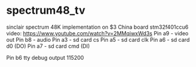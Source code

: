 # spectrum48_tv
sinclair spectrum 48K implementation on $3 China board stm32f401ccu6
video: https://www.youtube.com/watch?v=2MMqiwxWd3s
Pin  a9 - video out
Pin  b8 - audio
Pin  a3 - sd card cs
Pin  a5 - sd card clk
Pin  a6 - sd card d0 (DO)
Pin  a7 - sd card cmd (DI)

Pin  b6 tty debug output 115200
